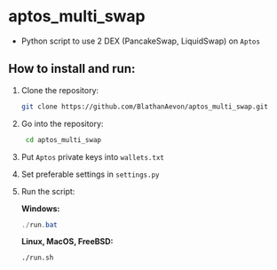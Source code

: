 # aptos_multi_swap

* Python script to use 2 DEX (PancakeSwap, LiquidSwap) on `Aptos`


## How to install and run: 

1. Clone the repository:

     ```bash
     git clone https://github.com/BlathanAevon/aptos_multi_swap.git
     ```

2. Go into the repository:

   ```bash
    cd aptos_multi_swap
   ````

3. Put `Aptos` private keys into `wallets.txt`
4. Set preferable settings in `settings.py`
5. Run the script:

    **Windows:**

    ```powershell
    ./run.bat
    ```

    **Linux, MacOS, FreeBSD:**
    
    ```bash
    ./run.sh
    ```